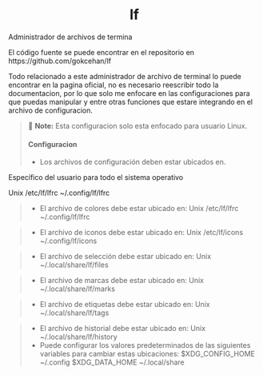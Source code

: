 #  <center>lf </center>
<p>Administrador de archivos de termina</p>
<p>El código fuente se puede encontrar en el repositorio en https://github.com/gokcehan/lf</p>

<P> Todo relacionado a este administrador de archivo de terminal lo puede encontrar en la pagina oficial, no es necesario reescribir todo la documentacion, por lo que solo me enfocare en las configuraciones para que puedas manipular y entre otras funciones que estare integrando en el archivo de configuracion.</P>

> :memo: **Note:** Esta configuracion solo esta enfocado para usuario Linux.
> #### Configuracion 
>
> - Los archivos de configuración deben estar ubicados en.
  <p>  Específico del usuario para todo el sistema operativo</p>
   <P>   Unix /etc/lf/lfrc ~/.config/lf/lfrc</p>

> - El archivo de colores debe estar ubicado en:
      Unix /etc/lf/lfrc ~/.config/lf/lfrc

> - El archivo de iconos debe estar ubicado en:
      Unix /etc/lf/icons ~/.config/lf/icons

> - El archivo de selección debe estar ubicado en:
      Unix ~/.local/share/lf/files

> - El archivo de marcas debe estar ubicado en:
      Unix ~/.local/share/lf/marks

> - El archivo de etiquetas debe estar ubicado en:
      Unix ~/.local/share/lf/tags

> - El archivo de historial debe estar ubicado en:
      Unix ~/.local/share/lf/history 
> - Puede configurar los valores predeterminados de las siguientes variables para cambiar estas ubicaciones:
      $XDG_CONFIG_HOME ~/.config 
      $XDG_DATA_HOME ~/.local/share 
